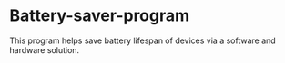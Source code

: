 # Battery-saver-program
This program helps save battery lifespan of devices  via a software and hardware solution.
